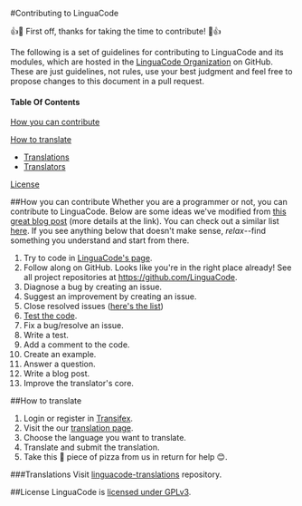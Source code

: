 #Contributing to LinguaCode

:+1::tada: First off, thanks for taking the time to contribute! :tada::+1:

The following is a set of guidelines for contributing to LinguaCode and its modules, which are hosted in the [LinguaCode Organization]('https://github.com/LinguaCode') on GitHub. These are just guidelines, not rules, use your best judgment and feel free to propose changes to this document in a pull request.

#### Table Of Contents

[How you can contribute](#how-you-can-contribute)

[How to translate](#how-to-translate)
  * [Translations](#translations)
  * [Translators](#translators)

[License](#license)

##How you can contribute
Whether you are a programmer or not, you can contribute to LinguaCode. Below are some ideas we've modified from [this great blog post](http://blog.smartbear.com/programming/14-ways-to-contribute-to-open-source-without-being-a-programming-genius-or-a-rock-star/) (more details at the link). You can check out a similar list [here](http://24pullrequests.com/contributing). If you see anything below that doesn't make sense, _relax_--find something you understand and start from there.

1. Try to code in [LinguaCode's page](https://linguacode.me).
2. Follow along on GitHub. Looks like you're in the right place already!
   See all project repositories at https://github.com/LinguaCode.
3. Diagnose a bug by creating an issue.
3. Suggest an improvement by creating an issue.
4. Close resolved issues ([here's the list](https://github.com/LinguaCode/core/issues))
5. [Test the code](https://github.com/LinguaCode/core/blob/master/README.md).
6. Fix a bug/resolve an issue.
7. Write a test.
8. Add a comment to the code.
9. Create an example.
10. Answer a question.
11. Write a blog post.
12. Improve the translator's core.

##How to translate
1. Login or register in [Transifex](https://www.transifex.com).
2. Visit the our [translation page](https://www.transifex.com/linguacode/h_sharp/).
3. Choose the language you want to translate.
4. Translate and submit the translation.
5. Take this :pizza: piece of pizza from us in return for help :blush:.

###Translations
Visit [linguacode-translations](https://github.com/LinguaCode/linguacode-translations) repository.

##License
LinguaCode is [licensed under GPLv3](https://github.com/LinguaCode/core/blob/master/LICENSE).

